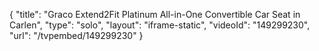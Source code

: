 {
    "title": "Graco Extend2Fit Platinum All-in-One Convertible Car Seat in Carlen",
    "type": "solo",
    "layout": "iframe-static",
    "videoId": "149299230",
    "url": "\/tvpembed\/149299230"
}
